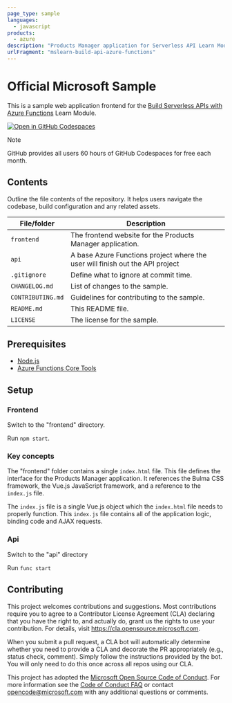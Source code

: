 ```yaml
---
page_type: sample
languages:
  - javascript
products:
  - azure
description: "Products Manager application for Serverless API Learn Module"
urlFragment: "mslearn-build-api-azure-functions"
---
```


# Official Microsoft Sample

<!--
Guidelines on README format: https://review.docs.microsoft.com/help/onboard/admin/samples/concepts/readme-template?branch=master

Guidance on onboarding samples to docs.microsoft.com/samples: https://review.docs.microsoft.com/help/onboard/admin/samples/process/onboarding?branch=master

Taxonomies for products and languages: https://review.docs.microsoft.com/new-hope/information-architecture/metadata/taxonomies?branch=master
-->

This is a sample web application frontend for the [Build Serverless APIs with Azure Functions](https://learn.microsoft.com/en-us/training/modules/build-api-azure-functions/) Learn Module.

[![Open in GitHub Codespaces](https://github.com/codespaces/badge.svg)](https://codespaces.new/MicrosoftDocs/mslearn-build-api-azure-functions)

> [!NOTE]
>  GitHub provides all users 60 hours of GitHub Codespaces for free each month.

## Contents

Outline the file contents of the repository. It helps users navigate the codebase, build configuration and any related assets.

| File/folder       | Description                                                                   |
| ----------------- | ----------------------------------------------------------------------------- |
| `frontend`        | The frontend website for the Products Manager application.                    |
| `api`             | A base Azure Functions project where the user will finish out the API project |
| `.gitignore`      | Define what to ignore at commit time.                                         |
| `CHANGELOG.md`    | List of changes to the sample.                                                |
| `CONTRIBUTING.md` | Guidelines for contributing to the sample.                                    |
| `README.md`       | This README file.                                                             |
| `LICENSE`         | The license for the sample.                                                   |

## Prerequisites

- [Node.js](https://nodejs.org/en/)
- [Azure  Functions Core Tools](https://github.com/Azure/azure-functions-core-tools)

## Setup

### Frontend
Switch to the "frontend" directory.

Run `npm start`.

### Key concepts

The "frontend" folder contains a single `index.html` file. This file defines the interface for the Products Manager application. It references the Bulma CSS framework, the Vue.js JavaScript framework, and a reference to the `index.js` file.

The `index.js` file is a single Vue.js object which the `index.html` file needs to properly function. This `index.js` file contains all of the application logic, binding code and AJAX requests.

### Api
Switch to the "api" directory

Run `func start`

## Contributing

This project welcomes contributions and suggestions. Most contributions require you to agree to a
Contributor License Agreement (CLA) declaring that you have the right to, and actually do, grant us
the rights to use your contribution. For details, visit https://cla.opensource.microsoft.com.

When you submit a pull request, a CLA bot will automatically determine whether you need to provide
a CLA and decorate the PR appropriately (e.g., status check, comment). Simply follow the instructions
provided by the bot. You will only need to do this once across all repos using our CLA.

This project has adopted the [Microsoft Open Source Code of Conduct](https://opensource.microsoft.com/codeofconduct/).
For more information see the [Code of Conduct FAQ](https://opensource.microsoft.com/codeofconduct/faq/) or
contact [opencode@microsoft.com](mailto:opencode@microsoft.com) with any additional questions or comments.
